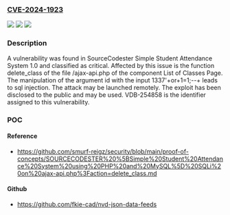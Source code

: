 ### [CVE-2024-1923](https://cve.mitre.org/cgi-bin/cvename.cgi?name=CVE-2024-1923)
![](https://img.shields.io/static/v1?label=Product&message=Simple%20Student%20Attendance%20System&color=blue)
![](https://img.shields.io/static/v1?label=Version&message=%3D%201.0%20&color=brighgreen)
![](https://img.shields.io/static/v1?label=Vulnerability&message=CWE-89%20SQL%20Injection&color=brighgreen)

### Description

A vulnerability was found in SourceCodester Simple Student Attendance System 1.0 and classified as critical. Affected by this issue is the function delete_class of the file /ajax-api.php of the component List of Classes Page. The manipulation of the argument id with the input 1337'+or+1=1;--+ leads to sql injection. The attack may be launched remotely. The exploit has been disclosed to the public and may be used. VDB-254858 is the identifier assigned to this vulnerability.

### POC

#### Reference
- https://github.com/smurf-reigz/security/blob/main/proof-of-concepts/SOURCECODESTER%20%5BSimple%20Student%20Attendance%20System%20using%20PHP%20and%20MySQL%5D%20SQLi%20on%20ajax-api.php%3Faction=delete_class.md

#### Github
- https://github.com/fkie-cad/nvd-json-data-feeds

